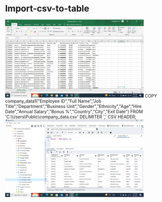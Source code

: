 # Import-csv-to-table
<img src="sample images/csv.png" width="450">
COPY company_data1("Employee ID","Full Name","Job Title","Department","Business Unit","Gender","Ethnicity","Age","Hire Date","Annual Salary","Bonus %","Country","City","Exit Date") FROM 'C:\Users\Public\company_data.csv' DELIMITER ',' CSV HEADER;
<img src="sample images/table.png" width="450">
